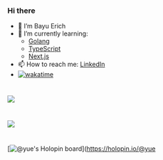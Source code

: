 ### Hi there

- 👋 I’m Bayu Erich 
- 🌱 I’m currently learning: 
  + [Golang](https://golang.org/)
  + [TypeScript](https://www.typescriptlang.org/)
  + [Next.js](https://nextjs.org/)
- 📫 How to reach me: [LinkedIn](https://www.linkedin.com/in/bayuerich/)
- [![wakatime](https://wakatime.com/badge/user/b642d58c-7a7f-424c-bf74-8651af920de6.svg)](https://wakatime.com/@b642d58c-7a7f-424c-bf74-8651af920de6)

# 
<a href="#">
  <img align="center" src="https://github-readme-stats.vercel.app/api?username=bayue48&show_icons=true" />
</a>

#
<a href="https://wakatime.com"><img src="https://wakatime.com/share/@yu_/55c0da7c-33cb-4ca5-8aa0-86827c57b7d3.png" /></a>

#
[![@yue's Holopin board](https://holopin.io/api/user/board?user=yue)](https://holopin.io/@yue
